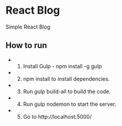 # React Blog
Simple React Blog

## How to run
* 1. Install Gulp - npm install -g gulp
* 2. npm install to install dependencies.
* 3. Run gulp build-all to build the code.
* 4. Run gulp nodemon to start the server.
* 5. Go to http://localhost:5000/
